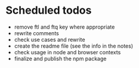 # Scheduled todos

- remove ftl and ftq key where appropriate
- rewrite comments
- check use cases and rewrite
- create the readme file (see the info in the notes)
- check usage in node and browser contexts
- finalize and publish the npm package
